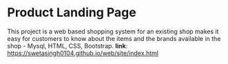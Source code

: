 # Product Landing Page
This project is a web based shopping system for an existing shop makes it easy for customers to know about the items and the brands available in the shop - Mysql, HTML, CSS, Bootstrap. **link**: https://swetasingh0104.github.io/web/site/index.html
